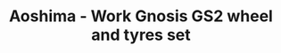 ---
layout: product
title: "Aoshima - Work Gnosis GS2 wheel and tyres set"
price: "TBA" 
desc: "N/A"
img_path: "/assets/img/AO09062.webp"
brand: "N/A"
available: false
special_offer: false
new: false
soon: false
cat: "010000"
subcat: "013700"
subsubcat: "0N/A"
sifra: "AO09062"
popular: false
spec: false
---